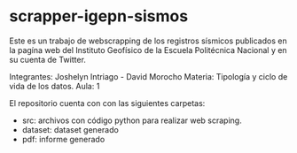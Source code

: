 # scrapper-igepn-sismos
Este es un trabajo de webscrapping de los registros sísmicos publicados en la pagína web del Instituto Geofísico de la Escuela Politécnica Nacional y en su cuenta de Twitter.

Integrantes: Joshelyn Intriago - David Morocho
Materia: Tipología y ciclo de vida de los datos.
Aula: 1

El repositorio cuenta con con las siguientes carpetas:
* src: archivos con código python para realizar web scraping. 
* dataset: dataset generado
* pdf: informe generado
